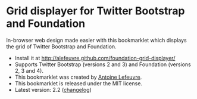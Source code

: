 # Grid displayer for Twitter Bootstrap and Foundation

In-browser web design made easier with this bookmarklet which displays the grid of Twitter Bootstrap and Foundation.

* Install it at http://alefeuvre.github.com/foundation-grid-displayer/
* Supports Twitter Bootstrap (versions 2 and 3) and Foundation (versions 2, 3 and 4).
* This bookmarklet was created by [Antoine Lefeuvre](http://twitter.com/jiraisurfer).
* This bookmarklet is released under the MIT license.
* Latest version: 2.2 ([changelog](/CHANGELOG.md))
